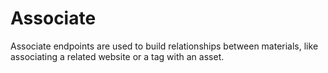 # Associate


Associate endpoints are used to build relationships between materials, like associating a related website or a tag with an asset.
